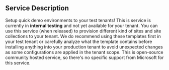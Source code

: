 ## Service Description

Setup quick demo environments to your test tenants! This is service is currently in **internal testing** and not yet available for your tenant. You can use this service (when released) to provision different kind of sites and site collections to your tenant. We do recommend using these templates first in your test tenant or carefully analyze what the template contains before installing anything into your production tenant to avoid unexpected changes as some configurations are applied in the tenant scope. This is open-source community hosted service, so there's no specific support from Microsoft for this service.
